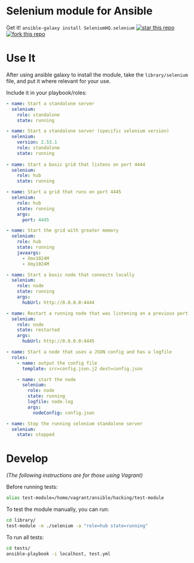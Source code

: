 Selenium module for Ansible
===

Get it! `ansible-galaxy install SeleniumHQ.selenium`
[![star this repo](http://githubbadges.com/star.svg?user=seleniumhq&repo=ansible-selenium&style=default)](https://github.com/seleniumhq/ansible-selenium)
[![fork this repo](http://githubbadges.com/fork.svg?user=seleniumhq&repo=ansible-selenium&style=default)](https://github.com/seleniumhq/ansible-selenium/fork)


Use It
===

After using ansible galaxy to install the module, take the `library/selenium` file, and put it where relevant for your use.

Include it in your playbook/roles:

```yaml
- name: Start a standalone server
  selenium:
    role: standalone
    state: running

- name: Start a standalone server (specific selenium version)
  selenium:
    version: 2.53.1 
    role: standalone
    state: running
    
- name: Start a basic grid that listens on port 4444
  selenium:
    role: hub
    state: running

- name: Start a grid that runs on port 4445
  selenium:
    role: hub
    state: running
    args:
      port: 4445

- name: Start the grid with greater memory
  selenium:
    role: hub
    state: running
    javaargs:
      - Xmx1024M
      - Xmy1024M

- name: Start a basic node that connects locally
  selenium:
    role: node
    state: running
    args:
      hubUrl: http://0.0.0.0:4444

- name: Restart a running node that was listening on a previous port
  selenium:
    role: node
    state: restarted
    args:
      hubUrl: http://0.0.0.0:4445

- name: Start a node that uses a JSON config and has a logfile
  roles:
    - name: output the config file
      template: src=config.json.j2 dest=config.json

    - name: start the node
      selenium:
        role: node
        state: running
        logfile: node.log
        args:
          nodeConfig: config.json

- name: Stop the running selenium standalone server
  selenium:
    state: stopped
```


Develop
===

*(The following instructions are for those using Vagrant)*

Before running tests:

```sh
alias test-module=/home/vagrant/ansible/hacking/test-module
```

To test the module manually, you can run:

```sh
cd library/
test-module -m ./selenium -a "role=hub state=running"
```

To run all tests:

```sh
cd tests/
ansible-playbook -i localhost, test.yml
```
